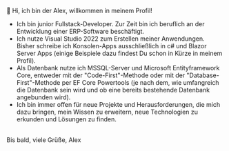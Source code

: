 👋 Hi, ich bin der Alex, willkommen in meinem Profil!
- Ich bin junior Fullstack-Developer. Zur Zeit bin ich beruflich an der Entwicklung einer ERP-Software beschäftigt.
- Ich nutze Visual Studio 2022 zum Erstellen meiner Anwendungen. Bisher schreibe ich Konsolen-Apps ausschließlich in c# und Blazor Server Apps (einige Beispiele dazu findest Du schon in Kürze in meinem Profil).
- Als Datenbank nutze ich MSSQL-Server und Microsoft Entityframework Core, entweder mit der "Code-First"-Methode oder mit der "Database-First"-Methode per EF Core Powertools (je nach dem, wie umfangreich die Datenbank sein wird und ob eine bereits bestehende Datenbank angebunden wird).
- Ich bin immer offen für neue Projekte und Herausforderungen, die mich dazu bringen, mein Wissen zu erweitern, neue Technologien zu erkunden und Lösungen zu finden.
<br>
Bis bald, viele Grüße, Alex

<!---
Alessandro1081/Alessandro1081 is a ✨ special ✨ repository because its `README.md` (this file) appears on your GitHub profile.
You can click the Preview link to take a look at your changes.
--->
